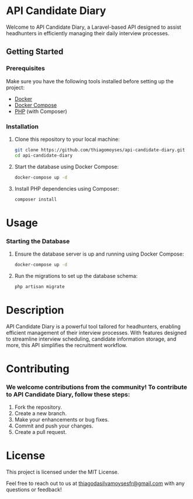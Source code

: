 # API Candidate Diary

Welcome to API Candidate Diary, a Laravel-based API designed to assist headhunters in efficiently managing their daily interview processes.

## Getting Started

### Prerequisites

Make sure you have the following tools installed before setting up the project:

- [Docker](https://www.docker.com/get-started)
- [Docker Compose](https://docs.docker.com/compose/install/)
- [PHP](https://www.php.net/manual/en/install.php) (with Composer)

### Installation

1. Clone this repository to your local machine:

   ```sh
   git clone https://github.com/thiagomoyses/api-candidate-diary.git
   cd api-candidate-diary

2. Start the database using Docker Compose:
   ```sh
   docker-compose up -d

3. Install PHP dependencies using Composer:
   ```sh
   composer install

# Usage

### Starting the Database

1. Ensure the database server is up and running using Docker Compose:
   ```sh
   docker-compose up -d

2. Run the migrations to set up the database schema:
   ```sh
   php artisan migrate


# Description

API Candidate Diary is a powerful tool tailored for headhunters, enabling efficient management of their interview processes. With features designed to streamline interview scheduling, candidate information storage, and more, this API simplifies the recruitment workflow.

# Contributing
### We welcome contributions from the community! To contribute to API Candidate Diary, follow these steps:

1. Fork the repository.
2. Create a new branch.
3. Make your enhancements or bug fixes.
4. Commit and push your changes.
5. Create a pull request.

# License
This project is licensed under the MIT License.

Feel free to reach out to us at thiagodasilvamoysesfr@gmail.com with any questions or feedback!
